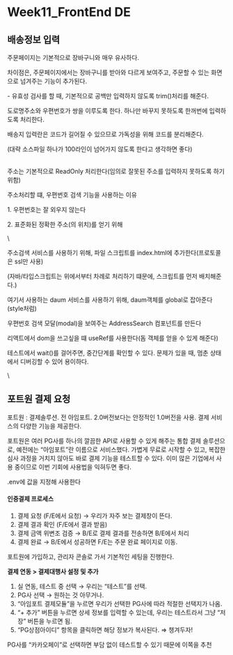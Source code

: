 # Week11\_FrontEnd DE

## 배송정보 입력

주문페이지는 기본적으로 장바구니와 매우 유사하다.

차이점은, 주문페이지에서는 장바구니를 받아와 다르게 보여주고, 주문할 수 있는 화면으로 넘겨주는 기능이 추가된다.



\- 유효성 검사를 할 때, 기본적으로 공백만 입력하지 않도록 trim()처리를 해준다.

도로명주소와 우편번호가 쌍을 이루도록 한다. 하나만 바꾸지 못하도록 한꺼번에 입력하도록 처리한다.

배송지 입력란은 코드가 길어질 수 있으므로 가독성을 위해 코드를 분리해준다.

(대략 소스파일 하나가 100라인이 넘어가지 않도록 한다고 생각하면 좋다)

\
주소는 기본적으로 ReadOnly 처리한다(임의로 잘못된 주소를 입력하지 못하도록 하기 위함)

주소처리할 떄, 우편번호 검색 기능을 사용하는 이유

1\. 우편번호는 잘 외우지 않는다

2\. 표준화된 정확한 주소(의 위치)를 얻기 위해

\


주소검색 서비스를 사용하기 위해, 파일 스크립트를 index.html에 추가한다(프로토콜은 ssl만 사용)

(자바/타입스크립트는 위에서부터 차례로 처리하기 떄문에, 스크립트를 먼저 배치해준다.)



여기서 사용하는 daum 서비스를 사용하기 위해, daum객체를 global로 잡아준다(style처럼)

우편번호 검색 모달(modal)을 보여주는 AddressSearch 컴포넌트를 만든다

리액트에서 dom을 쓰고싶을 떄 useRef를 사용한다(돔 객체를 얻을 수 있게 해준다)

테스트에서 wait()를 걸어주면, 중간단계를 확인할 수 있다. 문제가 있을 때, 멈춘 상태에서 디버깅할 수 있어 용이하다.

\


## 포트원 결제 요청

포트원 : 결제솔루션. 전 아임포트. 2.0버전보다는 안정적인 1.0버전을 사용. 결제 서비스의 다양한 기능을 제공한다.

포트원은 여러 PG사를 하나의 깔끔한 API로 사용할 수 있게 해주는 통합 결제 솔루션으로, 예전에는 “아임포트”란 이름으로 서비스했다. 가볍게 무료로 시작할 수 있고, 복잡한 심사 과정을 거치지 않아도 바로 결제 기능을 테스트할 수 있다. 이미 많은 기업에서 사용 중이므로 이번 기회에 사용법을 익혀두면 좋다.

.env에 값을 지정해 사용한다

#### **인증결제** 프로세스

1. 결제 요청 (F/E에서 요청) → 우리가 자주 보는 결제창이 뜬다.
2. 결제 결과 확인 (F/E에서 결과 받음)
3. 결제 금액 위변조 검증 → B/E로 결제 결과를 전송하면 B/E에서 처리
4. 결제 완료 → B/E에서 성공하면 F/E는 주문 완료 페이지로 이동.

포트원에 가입하고, 관리자 콘솔로 가서 기본적인 세팅을 진행한다.



**결제 연동 > 결제대행사 설정 및 추가**

1. 실 연동, 테스트 중 선택 → 우리는 “테스트”를 선택.
2. PG사 선택 → 원하는 것 아무거나.
3. “아임포트 결제모듈”을 누르면 우리가 선택한 PG사에 따라 적절한 선택지가 나옴.
4. “+ 추가” 버튼을 누르면 상세 정보를 입력할 수 있는데, 우리는 테스트라서 그냥 “저장” 버튼을 누르면 됨.
5. “PG상점아이디” 항목을 클릭하면 해당 정보가 복사된다. ⇒ 챙겨두자!

PG사를 “카카오페이”로 선택하면 부담 없이 테스트할 수 있기 때문에 이쪽을 추천

